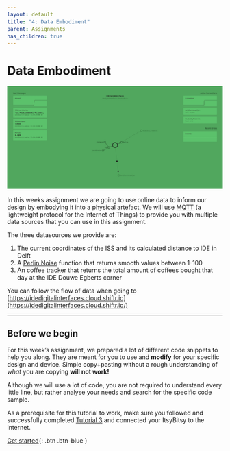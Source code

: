 ```yaml
---
layout: default
title: "4: Data Embodiment"
parent: Assignments
has_children: true
---
```


# Data Embodiment

![Title image](data_embodiment.jpg)

In this weeks assignment we are going to use online data to inform our design by embodying it into a physical artefact. We will use [MQTT](https://mqtt.org) (a lightweight protocol for the Internet of Things) to provide you with multiple data sources that you can use in this assignment.

The three datasources we provide are:

1. The current coordinates of the ISS and its calculated distance to IDE in Delft
2. A [Perlin Noise](https://en.wikipedia.org/wiki/Perlin_noise) function that returns smooth values between 1-100
3. An coffee tracker that returns the total amount of coffees bought that day at the IDE Douwe Egberts corner

You can follow the flow of data when going to [https://idedigitalinterfaces.cloud.shiftr.io](https://idedigitalinterfaces.cloud.shiftr.io/)

---

## Before we begin

For this week’s assignment, we prepared a lot of different code snippets to help you along. They are meant for you to use and **modify** for your specific design and device. Simple copy+pasting without a rough understanding of *what* you are copying **will not work!**

Although we will use a lot of code, you are not required to understand every little line, but rather analyse your needs and search for the specific code sample.

As a prerequisite for this tutorial to work, make sure you followed and successfully completed [Tutorial 3](https://id-studiolab.github.io/Connected-Interaction-Kit/tutorials/03-connect-to-the-internet/) and connected your ItsyBitsy to the internet. 


[Get started](step-1){: .btn .btn-blue }
